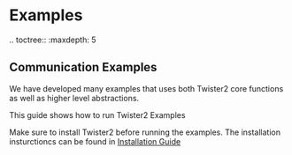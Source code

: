 # Examples

.. toctree:: :maxdepth: 5

## Communication Examples

We have developed many examples that uses both Twister2 core functions as well as higher level abstractions.

This guide shows how to run Twister2 Examples

Make sure to install Twister2 before running the examples. The installation insturctioncs can be found in [Installation Guide]()

